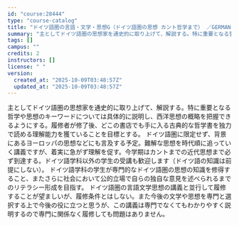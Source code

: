 ```yaml
---
id: "course:28444"
type: "course-catalog"
title: "ドイツ語圏の言語・文学・思想G（ドイツ語圏の思想 カント哲学まで） ／GERMAN LANGUAGE, LITERATURE AND THOUGHT G"
summary: "主としてドイツ語圏の思想家を通史的に取り上げて、解説する。特に重要となる哲学や思想のキーワードについては具体的に説明し、西洋思想の概略を把握できるようにする。履修者が修了後、どこの書店でも手に入る古典的な哲学書を独力で読める理解能力を獲てい…"
tags: []
campus: ""
credits: 2
instructors: []
license: " "
version:
  created_at: "2025-10-09T03:48:57Z"
  updated_at: "2025-10-09T03:48:57Z"
---
```


主としてドイツ語圏の思想家を通史的に取り上げて、解説する。特に重要となる哲学や思想のキーワードについては具体的に説明し、西洋思想の概略を把握できるようにする。履修者が修了後、どこの書店でも手に入る古典的な哲学書を独力で読める理解能力を獲ていることを目標とする。 ドイツ語圏に限定せず、背景にあるヨーロッパの思想などにも言及する予定。難解な思想を時代順に追っていく講義ですが、着実に急がず理解を促す。今学期はカントまでの近代思想まで必ず到達する。ドイツ語学科以外の学生の受講も歓迎します（ドイツ語の知識は前提にしない）。 ドイツ語学科の学生が専門的なドイツ語圏の思想の知識を修得すること、またさらに社会において公的立場で自らの独自な意見を述べられるまでのリテラシー形成を目指す。 ドイツ語圏の言語文学思想の講義と並行して履修することが望ましいが、履修条件とはしない。また今後の文学や思想を専門と選択する上で今後の役に立つと思うが、この講義は専門でなくてもわかりやすく説明するので専門に関係なく履修しても問題はありません。
